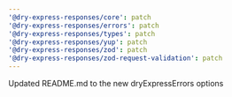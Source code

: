 ```yaml
---
'@dry-express-responses/core': patch
'@dry-express-responses/errors': patch
'@dry-express-responses/types': patch
'@dry-express-responses/yup': patch
'@dry-express-responses/zod': patch
'@dry-express-responses/zod-request-validation': patch
---
```


Updated README.md to the new dryExpressErrors options

